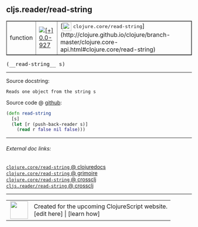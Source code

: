 ## cljs.reader/read-string



 <table border="1">
<tr>
<td>function</td>
<td><a href="https://github.com/cljsinfo/cljs-api-docs/tree/0.0-927"><img valign="middle" alt="[+] 0.0-927" title="Added in 0.0-927" src="https://img.shields.io/badge/+-0.0--927-lightgrey.svg"></a> </td>
<td>
[<img height="24px" valign="middle" src="http://i.imgur.com/1GjPKvB.png"> <samp>clojure.core/read-string</samp>](http://clojure.github.io/clojure/branch-master/clojure.core-api.html#clojure.core/read-string)
</td>
</tr>
</table>


 <samp>
(__read-string__ s)<br>
</samp>

---





Source docstring:

```
Reads one object from the string s
```


Source code @ [github](https://github.com/clojure/clojurescript/blob/r3058/src/cljs/cljs/reader.cljs#L443-L447):

```clj
(defn read-string
  [s]
  (let [r (push-back-reader s)]
    (read r false nil false)))
```

<!--
Repo - tag - source tree - lines:

 <pre>
clojurescript @ r3058
└── src
    └── cljs
        └── cljs
            └── <ins>[reader.cljs:443-447](https://github.com/clojure/clojurescript/blob/r3058/src/cljs/cljs/reader.cljs#L443-L447)</ins>
</pre>

-->

---



###### External doc links:

[`clojure.core/read-string` @ clojuredocs](http://clojuredocs.org/clojure.core/read-string)<br>
[`clojure.core/read-string` @ grimoire](http://conj.io/store/v1/org.clojure/clojure/1.7.0-beta3/clj/clojure.core/read-string/)<br>
[`clojure.core/read-string` @ crossclj](http://crossclj.info/fun/clojure.core/read-string.html)<br>
[`cljs.reader/read-string` @ crossclj](http://crossclj.info/fun/cljs.reader.cljs/read-string.html)<br>

---

 <table>
<tr><td>
<img valign="middle" align="right" width="48px" src="http://i.imgur.com/Hi20huC.png">
</td><td>
Created for the upcoming ClojureScript website.<br>
[edit here] | [learn how]
</td></tr></table>

[edit here]:https://github.com/cljsinfo/cljs-api-docs/blob/master/cljsdoc/cljs.reader_read-string.cljsdoc
[learn how]:https://github.com/cljsinfo/cljs-api-docs/wiki/cljsdoc-files

<!--

This information was too distracting to show to readers, but I'll leave it
commented here since it is helpful to:

- pretty-print the data used to generate this document
- and show how to retrieve that data



The API data for this symbol:

```clj
{:ns "cljs.reader",
 :name "read-string",
 :signature ["[s]"],
 :history [["+" "0.0-927"]],
 :type "function",
 :full-name-encode "cljs.reader_read-string",
 :source {:code "(defn read-string\n  [s]\n  (let [r (push-back-reader s)]\n    (read r false nil false)))",
          :title "Source code",
          :repo "clojurescript",
          :tag "r3058",
          :filename "src/cljs/cljs/reader.cljs",
          :lines [443 447]},
 :full-name "cljs.reader/read-string",
 :clj-symbol "clojure.core/read-string",
 :docstring "Reads one object from the string s"}

```

Retrieve the API data for this symbol:

```clj
;; from Clojure REPL
(require '[clojure.edn :as edn])
(-> (slurp "https://raw.githubusercontent.com/cljsinfo/cljs-api-docs/catalog/cljs-api.edn")
    (edn/read-string)
    (get-in [:symbols "cljs.reader/read-string"]))
```

-->
